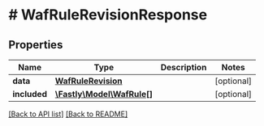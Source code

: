 # # WafRuleRevisionResponse

## Properties

Name | Type | Description | Notes
------------ | ------------- | ------------- | -------------
**data** | [**WafRuleRevision**](WafRuleRevision.md) |  | [optional]
**included** | [**\Fastly\Model\WafRule[]**](WafRule.md) |  | [optional]

[[Back to API list]](../../README.md#endpoints) [[Back to README]](../../README.md)

